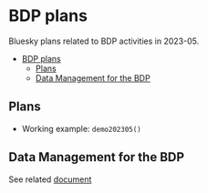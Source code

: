 # BDP plans

Bluesky plans related to BDP activities in 2023-05.

- [BDP plans](#bdp-plans)
  - [Plans](#plans)
  - [Data Management for the BDP](#data-management-for-the-bdp)


## Plans

- Working example: `demo202305()`

## Data Management for the BDP

See related [document](./README-DM.md)
